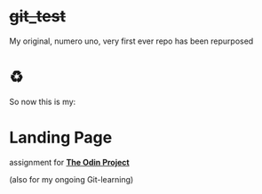 # ~~git_test~~ 
My original, numero uno, very first ever repo has been repurposed 
# :recycle:

So now this is my:
# Landing Page 
assignment for [**The Odin Project**](https://theodinproject.com) 

(also for my ongoing Git-learning)




